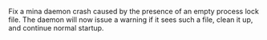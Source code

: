 Fix a mina daemon crash caused by the presence of an empty process lock file.
The daemon will now issue a warning if it sees such a file, clean it up, and
continue normal startup.
